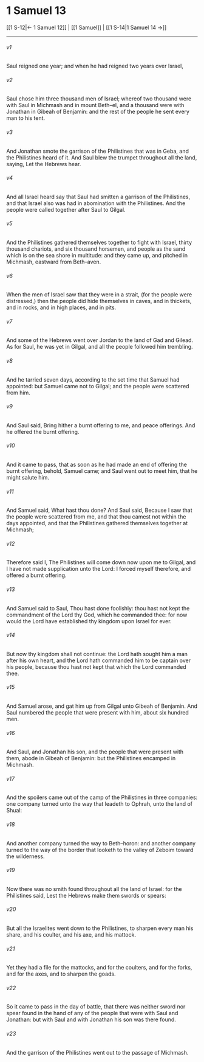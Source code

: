 # 1 Samuel 13

[[1 S-12|← 1 Samuel 12]] | [[1 Samuel]] | [[1 S-14|1 Samuel 14 →]]
***

###### v1
Saul reigned one year; and when he had reigned two years over Israel,
###### v2
Saul chose him three thousand men of Israel; whereof two thousand were with Saul in Michmash and in mount Beth–el, and a thousand were with Jonathan in Gibeah of Benjamin: and the rest of the people he sent every man to his tent.
###### v3
And Jonathan smote the garrison of the Philistines that was in Geba, and the Philistines heard of it. And Saul blew the trumpet throughout all the land, saying, Let the Hebrews hear.
###### v4
And all Israel heard say that Saul had smitten a garrison of the Philistines, and that Israel also was had in abomination with the Philistines. And the people were called together after Saul to Gilgal.
###### v5
And the Philistines gathered themselves together to fight with Israel, thirty thousand chariots, and six thousand horsemen, and people as the sand which is on the sea shore in multitude: and they came up, and pitched in Michmash, eastward from Beth–aven.
###### v6
When the men of Israel saw that they were in a strait, (for the people were distressed,) then the people did hide themselves in caves, and in thickets, and in rocks, and in high places, and in pits.
###### v7
And some of the Hebrews went over Jordan to the land of Gad and Gilead. As for Saul, he was yet in Gilgal, and all the people followed him trembling.
###### v8
And he tarried seven days, according to the set time that Samuel had appointed: but Samuel came not to Gilgal; and the people were scattered from him.
###### v9
And Saul said, Bring hither a burnt offering to me, and peace offerings. And he offered the burnt offering.
###### v10
And it came to pass, that as soon as he had made an end of offering the burnt offering, behold, Samuel came; and Saul went out to meet him, that he might salute him.
###### v11
And Samuel said, What hast thou done? And Saul said, Because I saw that the people were scattered from me, and that thou camest not within the days appointed, and that the Philistines gathered themselves together at Michmash;
###### v12
Therefore said I, The Philistines will come down now upon me to Gilgal, and I have not made supplication unto the Lord: I forced myself therefore, and offered a burnt offering.
###### v13
And Samuel said to Saul, Thou hast done foolishly: thou hast not kept the commandment of the Lord thy God, which he commanded thee: for now would the Lord have established thy kingdom upon Israel for ever.
###### v14
But now thy kingdom shall not continue: the Lord hath sought him a man after his own heart, and the Lord hath commanded him to be captain over his people, because thou hast not kept that which the Lord commanded thee.
###### v15
And Samuel arose, and gat him up from Gilgal unto Gibeah of Benjamin. And Saul numbered the people that were present with him, about six hundred men.
###### v16
And Saul, and Jonathan his son, and the people that were present with them, abode in Gibeah of Benjamin: but the Philistines encamped in Michmash.
###### v17
And the spoilers came out of the camp of the Philistines in three companies: one company turned unto the way that leadeth to Ophrah, unto the land of Shual:
###### v18
And another company turned the way to Beth–horon: and another company turned to the way of the border that looketh to the valley of Zeboim toward the wilderness.
###### v19
Now there was no smith found throughout all the land of Israel: for the Philistines said, Lest the Hebrews make them swords or spears:
###### v20
But all the Israelites went down to the Philistines, to sharpen every man his share, and his coulter, and his axe, and his mattock.
###### v21
Yet they had a file for the mattocks, and for the coulters, and for the forks, and for the axes, and to sharpen the goads.
###### v22
So it came to pass in the day of battle, that there was neither sword nor spear found in the hand of any of the people that were with Saul and Jonathan: but with Saul and with Jonathan his son was there found.
###### v23
And the garrison of the Philistines went out to the passage of Michmash. 
